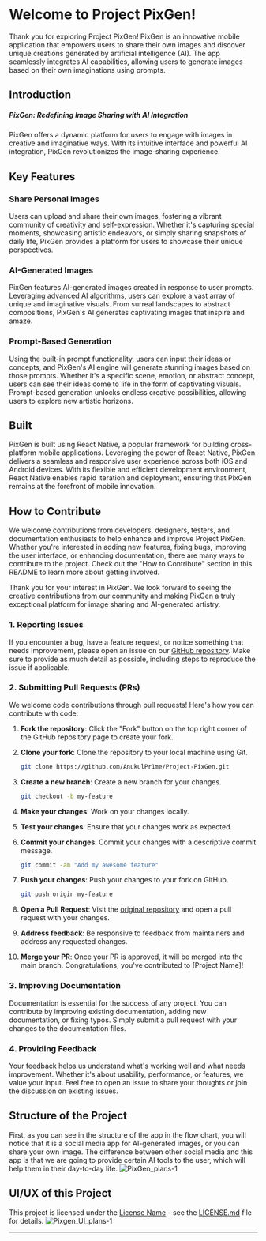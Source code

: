 # Welcome to Project PixGen!

Thank you for exploring Project PixGen! PixGen is an innovative mobile application that empowers users to share their own images and discover unique creations generated by artificial intelligence (AI). The app seamlessly integrates AI capabilities, allowing users to generate images based on their own imaginations using prompts.

## Introduction
##### PixGen: Redefining Image Sharing with AI Integration

PixGen offers a dynamic platform for users to engage with images in creative and imaginative ways. With its intuitive interface and powerful AI integration, PixGen revolutionizes the image-sharing experience.

## Key Features

### Share Personal Images

Users can upload and share their own images, fostering a vibrant community of creativity and self-expression. Whether it's capturing special moments, showcasing artistic endeavors, or simply sharing snapshots of daily life, PixGen provides a platform for users to showcase their unique perspectives.

### AI-Generated Images

PixGen features AI-generated images created in response to user prompts. Leveraging advanced AI algorithms, users can explore a vast array of unique and imaginative visuals. From surreal landscapes to abstract compositions, PixGen's AI generates captivating images that inspire and amaze.

### Prompt-Based Generation

Using the built-in prompt functionality, users can input their ideas or concepts, and PixGen's AI engine will generate stunning images based on those prompts. Whether it's a specific scene, emotion, or abstract concept, users can see their ideas come to life in the form of captivating visuals. Prompt-based generation unlocks endless creative possibilities, allowing users to explore new artistic horizons.

## Built

PixGen is built using React Native, a popular framework for building cross-platform mobile applications. Leveraging the power of React Native, PixGen delivers a seamless and responsive user experience across both iOS and Android devices. With its flexible and efficient development environment, React Native enables rapid iteration and deployment, ensuring that PixGen remains at the forefront of mobile innovation.

## How to Contribute

We welcome contributions from developers, designers, testers, and documentation enthusiasts to help enhance and improve Project PixGen. Whether you're interested in adding new features, fixing bugs, improving the user interface, or enhancing documentation, there are many ways to contribute to the project. Check out the "How to Contribute" section in this README to learn more about getting involved.

Thank you for your interest in PixGen. We look forward to seeing the creative contributions from our community and making PixGen a truly exceptional platform for image sharing and AI-generated artistry.



### 1. Reporting Issues

If you encounter a bug, have a feature request, or notice something that needs improvement, please open an issue on our [GitHub repository](https://github.com/AnukulPr1me/Project-PixGen/issues). Make sure to provide as much detail as possible, including steps to reproduce the issue if applicable.

### 2. Submitting Pull Requests (PRs)

We welcome code contributions through pull requests! Here's how you can contribute with code:

1. **Fork the repository**: Click the "Fork" button on the top right corner of the GitHub repository page to create your fork.

2. **Clone your fork**: Clone the repository to your local machine using Git.

   ```bash
   git clone https://github.com/AnukulPr1me/Project-PixGen.git


3. **Create a new branch**: Create a new branch for your changes.

   ```bash
   git checkout -b my-feature
   ```

4. **Make your changes**: Work on your changes locally.

5. **Test your changes**: Ensure that your changes work as expected.

6. **Commit your changes**: Commit your changes with a descriptive commit message.

   ```bash
   git commit -am "Add my awesome feature"
   ```

7. **Push your changes**: Push your changes to your fork on GitHub.

   ```bash
   git push origin my-feature
   ```

8. **Open a Pull Request**: Visit the [original repository](https://github.com/original-author/project-name) and open a pull request with your changes.

9. **Address feedback**: Be responsive to feedback from maintainers and address any requested changes.

10. **Merge your PR**: Once your PR is approved, it will be merged into the main branch. Congratulations, you've contributed to [Project Name]!

### 3. Improving Documentation

Documentation is essential for the success of any project. You can contribute by improving existing documentation, adding new documentation, or fixing typos. Simply submit a pull request with your changes to the documentation files.

### 4. Providing Feedback

Your feedback helps us understand what's working well and what needs improvement. Whether it's about usability, performance, or features, we value your input. Feel free to open an issue to share your thoughts or join the discussion on existing issues.

## Structure of the Project

First, as you can see in the structure of the app in the flow chart, you will notice that it is a social media app for AI-generated images, or you can share your own image. The difference between other social media and this app is that we are going to provide certain AI tools to the user, which will help them in their day-to-day life.
![PixGen_plans-1](https://github.com/AnukulPr1me/Project-PixGen/assets/101039186/883b643d-774d-4770-8f80-109a612d1c18)


## UI/UX of this Project

This project is licensed under the [License Name](LICENSE.md) - see the [LICENSE.md](LICENSE.md) file for details.
![Pixgen_UI_plans-1](https://github.com/AnukulPr1me/Project-PixGen/assets/101039186/2bb86416-d14d-4f38-90ec-fd3c0a915696)


---

